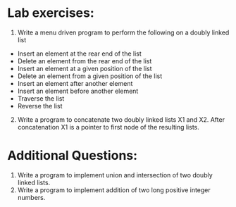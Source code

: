 # Lab exercises:
1. Write a menu driven program to perform the following on a doubly linked list
- Insert an element at the rear end of the list
- Delete an element from the rear end of the list
- Insert an element at a given position of the list
- Delete an element from a given position of the list
- Insert an element after another element
- Insert an element before another element
- Traverse the list
- Reverse the list
2. Write a program to concatenate two doubly linked lists X1 and X2. After 
concatenation X1 is a pointer to first node of the resulting lists.

# Additional Questions:
1. Write a program to implement union and intersection of two doubly linked lists.
2. Write a program to implement addition of two long positive integer numbers.


